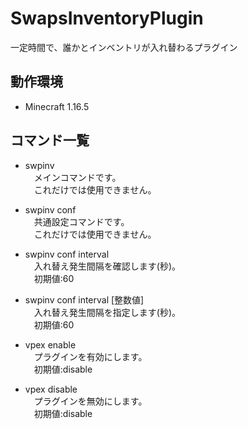 # SwapsInventoryPlugin
一定時間で、誰かとインベントリが入れ替わるプラグイン

## 動作環境
- Minecraft 1.16.5

## コマンド一覧
- swpinv<br>
　メインコマンドです。<br>
　これだけでは使用できません。<br>
 
- swpinv conf<br>
　共通設定コマンドです。<br>
　これだけでは使用できません。<br>
 
- swpinv conf interval<br>
　入れ替え発生間隔を確認します(秒)。<br>
　初期値:60<br>
 
- swpinv conf interval [整数値]<br>
　入れ替え発生間隔を指定します(秒)。<br>
　初期値:60<br>
 
- vpex enable<br>
　プラグインを有効にします。<br>
　初期値:disable<br>
 
- vpex disable<br>
　プラグインを無効にします。<br>
　初期値:disable<br>
